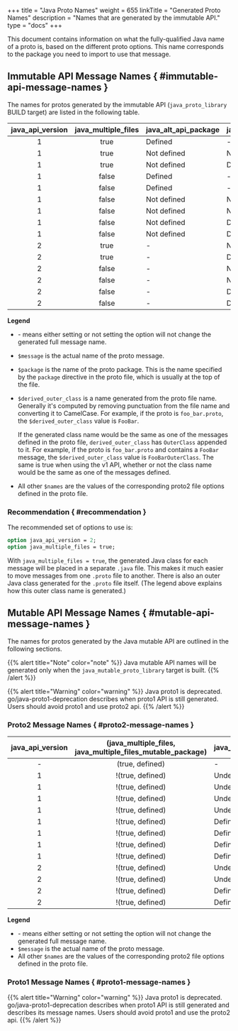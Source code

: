 +++
title = "Java Proto Names"
weight = 655
linkTitle = "Generated Proto Names"
description = "Names that are generated by the immutable API."
type = "docs"
+++

This document contains information on what the fully-qualified Java name of a
proto is, based on the different proto options. This name corresponds to the
package you need to import to use that message.

## Immutable API Message Names { #immutable-api-message-names }

The names for protos generated by the immutable API (`java_proto_library` BUILD
target) are listed in the following table.

java_api_version | java_multiple_files | java_alt_api_package | java_package | java_outer_classname | Generated full message name
:--------------: | :-----------------: | -------------------- | ------------ | -------------------- | ---------------------------
1                | true                | Defined              | -            |                      | `$java_alt_api_package.$message`
1                | true                | Not defined          | Not defined  |                      | `com.google.protos.$package.proto2api.$message`
1                | true                | Not defined          | Defined      |                      | `$java_package.proto2api.$message`
1                | false               | Defined              | -            | Not defined          | `$java_alt_api_package.$derived_outer_class.$message`
1                | false               | Defined              | -            | Defined              | `$java_alt_api_package.$java_outer_classname.$message`
1                | false               | Not defined          | Not defined  | Not defined          | `com.google.protos.$package.proto2api.$derived_outer_class.$message`
1                | false               | Not defined          | Not defined  | Defined              | `com.google.protos.$package.proto2api.$java_outer_classname.$message`
1                | false               | Not defined          | Defined      | Not defined          | `$java_package.proto2api.$derived_outer_class.$message`
1                | false               | Not defined          | Defined      | Defined              | `$java_package.proto2api.$java_outer_classname.$message`
2                | true                | -                    | Not defined  | -                    | `com.google.protos.$package.$message`
2                | true                | -                    | Defined      | -                    | `$java_package.$message`
2                | false               | -                    | Not defined  | Not defined          | `com.google.protos.$package.$derived_outer_class.$message`
2                | false               | -                    | Not defined  | Defined              | `com.google.protos.$package.$java_outer_classname.$message`
2                | false               | -                    | Defined      | Not defined          | `$java_package.$derived_outer_class.$message`
2                | false               | -                    | Defined      | Defined              | `$java_package.$java_outer_classname.$message`

**Legend**

*   \- means either setting or not setting the option will not change the
    generated full message name.
*   `$message` is the actual name of the proto message.
*   `$package` is the name of the proto package. This is the name specified by
    the `package` directive in the proto file, which is usually at the top of
    the file.
*   `$derived_outer_class` is a name generated from the proto file name.
    Generally it's computed by removing punctuation from the file name and
    converting it to CamelCase. For example, if the proto is `foo_bar.proto`,
    the `$derived_outer_class` value is `FooBar`.

    If the generated class name would be the same as one of the messages defined
    in the proto file, `derived_outer_class` has `OuterClass` appended to it.
    For example, if the proto is `foo_bar.proto` and contains a `FooBar`
    message, the `$derived_outer_class` value is `FooBarOuterClass`. The same is
    true when using the v1 API, whether or not the class name would be the same
    as one of the messages defined.

*   All other `$names` are the values of the corresponding proto2 file options
    defined in the proto file.

### Recommendation { #recommendation }

The recommended set of options to use is:

```proto
option java_api_version = 2;
option java_multiple_files = true;
```

With `java_multiple_files = true`, the generated Java class for each message
will be placed in a separate `.java` file. This makes it much easier to move
messages from one `.proto` file to another. There is also an outer Java class
generated for the `.proto` file itself. (The legend above explains how this
outer class name is generated.)

## Mutable API Message Names { #mutable-api-message-names }

The names for protos generated by the Java mutable API are outlined in the
following sections.

{{% alert title="Note" color="note" %}}
Java mutable API names will be generated only when the
`java_mutable_proto_library` target is built.
{{% /alert %}}

{{% alert title="Warning" color="warning" %}} Java
proto1 is deprecated. go/java-proto1-deprecation describes when proto1 API is
still generated. Users should avoid proto1 and use proto2 api.
{{% /alert %}}

### Proto2 Message Names { #proto2-message-names }

java_api_version | (java_multiple_files, java_multiple_files_mutable_package) | java_package | java_outer_classname | java_alt_api_package | Proto2 Mutable message name
:--------------: | :--------------------------------------------------------: | ------------ | -------------------- | -------------------- | ---------------------------
\-               | (true, defined)                                            | -            | -                    | -                    | `$java_multiple_files_mutable_package.$message`
1                | !(true, defined)                                           | Undefined    | Undefined            | Undefined            | `com.google.protos.$package.proto2api.Mutable$Filename.$message`
1                | !(true, defined)                                           | Undefined    | Undefined            | Defined              | `$java_alt_api_package.Mutable$Filename.$message`
1                | !(true, defined)                                           | Undefined    | Defined              | Undefined            | `com.google.protos.$package.proto2api.Mutable$java_outer_classname.$message`
1                | !(true, defined)                                           | Undefined    | Defined              | Defined              | `$java_alt_api_package.Mutable$java_outer_classname.$message`
1                | !(true, defined)                                           | Defined      | Undefined            | Undefined            | `$java_package.proto2api.Mutable$Filename.$message`
1                | !(true, defined)                                           | Defined      | Undefined            | Defined              | `$java_alt_api_package.Mutable$Filename.$message`
1                | !(true, defined)                                           | Defined      | Defined              | Undefined            | `$java_package.proto2api.Mutable$java_outer_classname.$message`
1                | !(true, defined)                                           | Defined      | Defined              | Defined              | `$java_alt_api_package.Mutable$java_outer_classname.$message`
2                | !(true, defined)                                           | Undefined    | Undefined            | -                    | `com.google.protos.$package.Mutable$Filename.$message`
2                | !(true, defined)                                           | Undefined    | Defined              | -                    | `com.google.protos.$package..Mutable$java_outer_classname.$message`
2                | !(true, defined)                                           | Defined      | Undefined            | -                    | `$java_package.Mutable$Filename.$message`
2                | !(true, defined)                                           | Defined      | Defined              | -                    | `$java_package.Mutable$java_outer_classname.$message`

**Legend**

*   \- means either setting or not setting the option will not change the
    generated full message name.
*   `$message` is the actual name of the proto message.
*   All other `$names` are the values of the corresponding proto2 file options
    defined in the proto file.

### Proto1 Message Names { #proto1-message-names }

{{% alert title="Warning" color="warning" %}} Java
proto1 is deprecated. go/java-proto1-deprecation describes when proto1 API is
still generated and describes its message names. Users should avoid proto1 and
use the proto2 api. {{% /alert %}}
